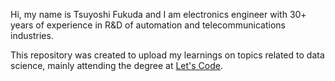 Hi, my name is Tsuyoshi Fukuda and I am electronics engineer with 30+ years of experience in R&D of automation and telecommunications industries.

This repository was created to upload my learnings on topics related to data science, mainly attending the degree at [Let's Code](https://letscode.com.br/).

<!---
tvfukuda/tvfukuda is a ✨ special ✨ repository because its `README.md` (this file) appears on your GitHub profile.
You can click the Preview link to take a look at your changes.
--->

